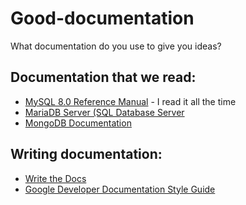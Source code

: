 # Good-documentation
What documentation do you use to give you ideas?

## Documentation that we read:
* [MySQL 8.0 Reference Manual](https://dev.mysql.com/doc/refman/8.0/en/) - I read it all the time
* [MariaDB Server (SQL Database Server](https://mariadb.com/docs/server/) 
* [MongoDB Documentation](https://www.mongodb.com/docs/)

## Writing documentation:
* [Write the Docs](https://www.writethedocs.org/)
* [Google Developer Documentation Style Guide](https://developers.google.com/style)
